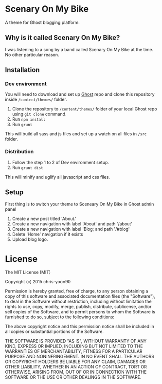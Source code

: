 # Scenary On My Bike

A theme for Ghost blogging platform.

## Why is it called Scenary On My Bike?

I was listening to a song by a band called Scenary On My Bike at the time. No other particular reason.

## Installation

### Dev environment
You will need to download and set up [Ghost](https://github.com/TryGhost/Ghost) repo and clone this repository inside `/content/themes/` folder.

1. Clone the repository to `/content/themes/` folder of your local Ghost repo using `git clone` command.
2. Run `npm install`
3. Run `grunt`

This will build all sass and js files and set up a watch on all files in `/src` folder. 

### Distribution
1. Follow the step 1 to 2 of Dev environment setup.
2. Run `grunt dist`

This will minify and uglify all javascript and css files.

## Setup

First thing is to switch your theme to Sceneary On My Bike in Ghost admin panel

1. Create a new post titled 'About.'
2. Create a new navigation with label 'About' and  path '/about'
3. Create a new navigation with label 'Blog; and path '/#blog'
4. Delete 'Home' navigation if it exists
5. Upload blog logo.

# License
The MIT License (MIT)

Copyright (c) 2015 chris-yoon90

Permission is hereby granted, free of charge, to any person obtaining a copy of this software and associated documentation files (the "Software"), to deal in the Software without restriction, including without limitation the rights to use, copy, modify, merge, publish, distribute, sublicense, and/or sell copies of the Software, and to permit persons to whom the Software is furnished to do so, subject to the following conditions:

The above copyright notice and this permission notice shall be included in all copies or substantial portions of the Software.

THE SOFTWARE IS PROVIDED "AS IS", WITHOUT WARRANTY OF ANY KIND, EXPRESS OR IMPLIED, INCLUDING BUT NOT LIMITED TO THE WARRANTIES OF MERCHANTABILITY, FITNESS FOR A PARTICULAR PURPOSE AND NONINFRINGEMENT. IN NO EVENT SHALL THE AUTHORS OR COPYRIGHT HOLDERS BE LIABLE FOR ANY CLAIM, DAMAGES OR OTHER LIABILITY, WHETHER IN AN ACTION OF CONTRACT, TORT OR OTHERWISE, ARISING FROM, OUT OF OR IN CONNECTION WITH THE SOFTWARE OR THE USE OR OTHER DEALINGS IN THE SOFTWARE.